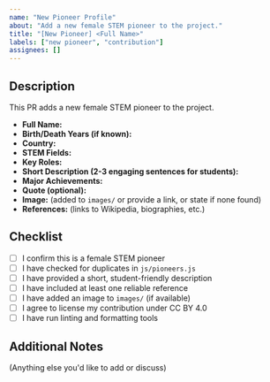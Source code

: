 ```yaml
---
name: "New Pioneer Profile"
about: "Add a new female STEM pioneer to the project."
title: "[New Pioneer] <Full Name>"
labels: ["new pioneer", "contribution"]
assignees: []
---
```


## Description

This PR adds a new female STEM pioneer to the project.

- **Full Name:**
- **Birth/Death Years (if known):**
- **Country:**
- **STEM Fields:**
- **Key Roles:**
- **Short Description (2-3 engaging sentences for students):**
- **Major Achievements:**
- **Quote (optional):**
- **Image:** (added to `images/` or provide a link, or state if none found)
- **References:** (links to Wikipedia, biographies, etc.)

## Checklist
- [ ] I confirm this is a female STEM pioneer
- [ ] I have checked for duplicates in `js/pioneers.js`
- [ ] I have provided a short, student-friendly description
- [ ] I have included at least one reliable reference
- [ ] I have added an image to `images/` (if available)
- [ ] I agree to license my contribution under CC BY 4.0
- [ ] I have run linting and formatting tools

## Additional Notes
(Anything else you'd like to add or discuss) 